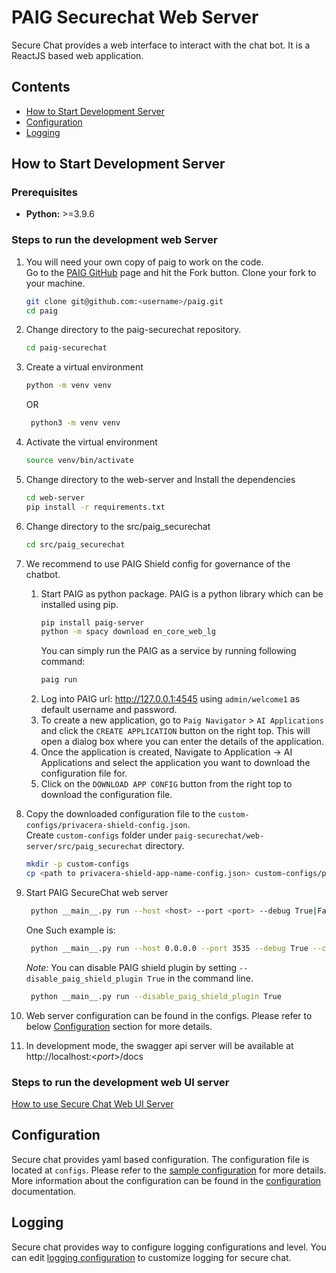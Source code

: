# PAIG Securechat Web Server

Secure Chat provides a web interface to interact with the chat bot. It is a ReactJS based web application.

## Contents
- [How to Start Development Server](#developmentserver)
- [Configuration](#configuration)
- [Logging](#logging)

## How to Start Development Server <a name="developmentserver"></a>
### Prerequisites
* **Python:** >=3.9.6

### Steps to run the development web Server
1. You will need your own copy of paig to work on the code. 
<br>Go to the [PAIG GitHub](https://github.com/privacera/paig) page and hit the Fork button. Clone your fork to your machine.
   ```bash
   git clone git@github.com:<username>/paig.git
   cd paig
   ```
2. Change directory to the paig-securechat repository.
    ```bash
    cd paig-securechat
    ```
3. Create a virtual environment
    ```bash
    python -m venv venv
    ```
   OR
   ```bash
    python3 -m venv venv
    ```
4. Activate the virtual environment
    ```bash
    source venv/bin/activate
    ```
5. Change directory to the web-server and Install the dependencies
    ```bash
    cd web-server
    pip install -r requirements.txt
    ```
6. Change directory to the src/paig_securechat
    ```bash
    cd src/paig_securechat
    ```
7. We recommend to use PAIG Shield config for governance of the chatbot. 
   1. Start PAIG as python package. PAIG is a python library which can be installed using pip.
      ```bash
      pip install paig-server
      python -m spacy download en_core_web_lg
      ```
      You can simply run the PAIG as a service by running following command:
        ```bash
        paig run
        ```
   2. Log into PAIG url: http://127.0.0.1:4545 using `admin/welcome1` as default username and password.
   3. To create a new application, go to `Paig Navigator` > `AI Applications` and click the `CREATE APPLICATION` button on the right top. This will open a dialog box where you can enter the details of the application. 
   4. Once the application is created, Navigate to Application -> AI Applications and select the application you want to download the configuration file for. 
   5. Click on the `DOWNLOAD APP CONFIG` button from the right top to download the configuration file. 

8. Copy the downloaded configuration file to the `custom-configs/privacera-shield-config.json`.
   <br> Create `custom-configs` folder under `paig-securechat/web-server/src/paig_securechat` directory.
   ```bash
   mkdir -p custom-configs
   cp <path to privacera-shield-app-name-config.json> custom-configs/privacera-shield-config.json
   ```

9. Start PAIG SecureChat web server
   ```bash
    python __main__.py run --host <host> --port <port> --debug True|False --config_path <path to config folder> --openai_api_key <openai api key>
   ```
   One Such example is:
   ```bash
    python __main__.py run --host 0.0.0.0 --port 3535 --debug True --config_path configs --openai_api_key <openai api key>
   ```
   _Note:_ You can disable PAIG shield plugin by setting `--disable_paig_shield_plugin True` in the command line.
   ```bash
    python __main__.py run --disable_paig_shield_plugin True
   ```
   
10. Web server configuration can be found in the configs. Please refer to below [Configuration](#configuration) section for more details. 
11. In development mode, the swagger api server will be available at http://localhost:<_port_>/docs

### Steps to run the development web UI server
[How to use Secure Chat Web UI Server](../web-ui/README.md)


## Configuration <a name="configuration"></a>
Secure chat provides yaml based configuration. The configuration file is located at `configs`. 
Please refer to the [sample configuration](src/paig_securechat/configs/default_config.yaml) for more details.
More information about the configuration can be found in the [configuration](../README.md#configuration-a-nameconfigurationa) documentation.


## Logging <a name="logging"></a>
Secure chat provides way to configure logging configurations and level.
You can edit [logging configuration](src/paig_securechat/configs/logging.ini) to customize logging for secure chat.

